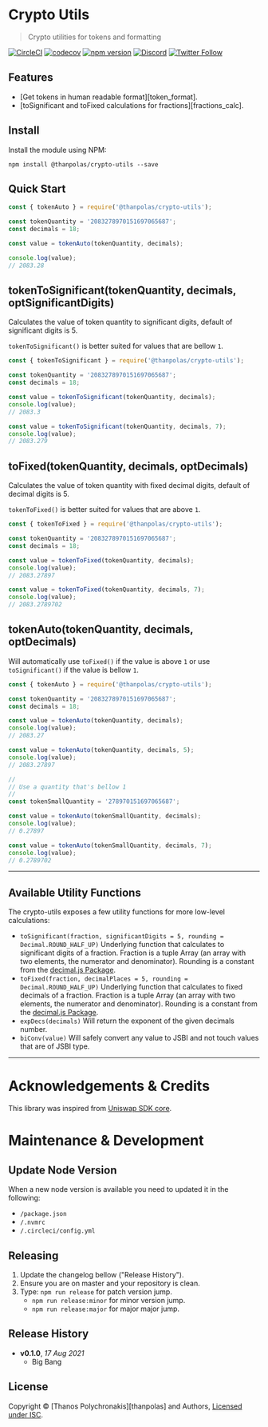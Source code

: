 # Crypto Utils

> Crypto utilities for tokens and formatting

[![CircleCI](https://circleci.com/gh/thanpolas/crypto-utils.svg?style=svg)](https://circleci.com/gh/thanpolas/crypto-utils)
[![codecov](https://codecov.io/gh/thanpolas/crypto-utils/branch/develop/graph/badge.svg)](https://codecov.io/gh/thanpolas/crypto-utils)
[![npm version](https://badge.fury.io/js/crypto-utils.svg)](https://badge.fury.io/js/crypto-utils)
[![Discord](https://img.shields.io/discord/847075821276758096)](https://discord.gg/GkyEqzJWEY)
[![Twitter Follow](https://img.shields.io/twitter/follow/thanpolas.svg?label=thanpolas&style=social)](https://twitter.com/thanpolas)

## Features

-   [Get tokens in human readable format][token_format].
-   [toSignificant and toFixed calculations for fractions][fractions_calc].

## Install

Install the module using NPM:

```
npm install @thanpolas/crypto-utils --save
```

## Quick Start

```js
const { tokenAuto } = require('@thanpolas/crypto-utils');

const tokenQuantity = '2083278970151697065687';
const decimals = 18;

const value = tokenAuto(tokenQuantity, decimals);

console.log(value);
// 2083.28
```

## tokenToSignificant(tokenQuantity, decimals, optSignificantDigits)

Calculates the value of token quantity to significant digits, default of significant digits is 5.

`tokenToSignificant()` is better suited for values that are bellow `1`.

```js
const { tokenToSignificant } = require('@thanpolas/crypto-utils');

const tokenQuantity = '2083278970151697065687';
const decimals = 18;

const value = tokenToSignificant(tokenQuantity, decimals);
console.log(value);
// 2083.3

const value = tokenToSignificant(tokenQuantity, decimals, 7);
console.log(value);
// 2083.279
```

## toFixed(tokenQuantity, decimals, optDecimals)

Calculates the value of token quantity with fixed decimal digits, default of decimal digits is 5.

`tokenToFixed()` is better suited for values that are above `1`.

```js
const { tokenToFixed } = require('@thanpolas/crypto-utils');

const tokenQuantity = '2083278970151697065687';
const decimals = 18;

const value = tokenToFixed(tokenQuantity, decimals);
console.log(value);
// 2083.27897

const value = tokenToFixed(tokenQuantity, decimals, 7);
console.log(value);
// 2083.2789702
```

## tokenAuto(tokenQuantity, decimals, optDecimals)

Will automatically use `toFixed()` if the value is above `1` or use `toSignificant()` if the value is bellow `1`.

```js
const { tokenAuto } = require('@thanpolas/crypto-utils');

const tokenQuantity = '2083278970151697065687';
const decimals = 18;

const value = tokenAuto(tokenQuantity, decimals);
console.log(value);
// 2083.27

const value = tokenAuto(tokenQuantity, decimals, 5);
console.log(value);
// 2083.27897

//
// Use a quantity that's bellow 1
//
const tokenSmallQuantity = '278970151697065687';

const value = tokenAuto(tokenSmallQuantity, decimals);
console.log(value);
// 0.27897

const value = tokenAuto(tokenSmallQuantity, decimals, 7);
console.log(value);
// 0.2789702
```

---

## Available Utility Functions

The crypto-utils exposes a few utility functions for more low-level calculations:

-   `toSignificant(fraction, significantDigits = 5, rounding = Decimal.ROUND_HALF_UP)` Underlying function that calculates to significant digits of a fraction. Fraction is a tuple Array (an array with two elements, the numerator and denominator). Rounding is a constant from the [decimal.js Package][decimal].
-   `toFixed(fraction, decimalPlaces = 5, rounding = Decimal.ROUND_HALF_UP)` Underlying function that calculates to fixed decimals of a fraction. Fraction is a tuple Array (an array with two elements, the numerator and denominator). Rounding is a constant from the [decimal.js Package][decimal].
-   `expDecs(decimals)` Will return the exponent of the given decimals number.
-   `biConv(value)` Will safely convert any value to JSBI and not touch values that are of JSBI type.

---

# Acknowledgements & Credits

This library was inspired from [Uniswap SDK core][unisdkcore].

# Maintenance & Development

## Update Node Version

When a new node version is available you need to updated it in the following:

-   `/package.json`
-   `/.nvmrc`
-   `/.circleci/config.yml`

## Releasing

1. Update the changelog bellow ("Release History").
1. Ensure you are on master and your repository is clean.
1. Type: `npm run release` for patch version jump.
    - `npm run release:minor` for minor version jump.
    - `npm run release:major` for major major jump.

## Release History

-   **v0.1.0**, _17 Aug 2021_
    -   Big Bang

## License

Copyright © [Thanos Polychronakis][thanpolas] and Authors, [Licensed under ISC](/LICENSE).

[decimal]: https://github.com/MikeMcl/decimal.js/
[unisdkcore]: https://github.com/uniswap/uniswap-sdk-core
